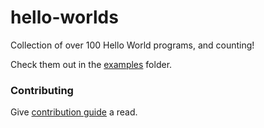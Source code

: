 # hello-worlds
Collection of over 100 Hello World programs, and counting!

Check them out in the [examples](https://github.com/knightking100/hello-worlds/tree/master/examples) folder.

### Contributing
Give [contribution guide](https://github.com/knightking100/hello-worlds/blob/master/CONTRIBUTING.md#how-to-contribute) a read.
